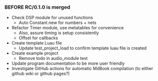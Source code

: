 
### BEFORE RC/0.1.0 is merged
- Check DSP module for unused functions
    - Auto Constant.new for numbers + nets
- Refactor Timer module, use metatables for convenience
    - Also, assure timing is setup consistently
    - Offset for callbacks
- Create template Luau file
  - Update test_project_load to confirm template luau file is created
- Create example project
    - Remove todo in audio_module test
- Update program documentation to be more user friendly
- Investigate GitHub actions for automatic MdBook compilation (to either github wiki or github pages?)

